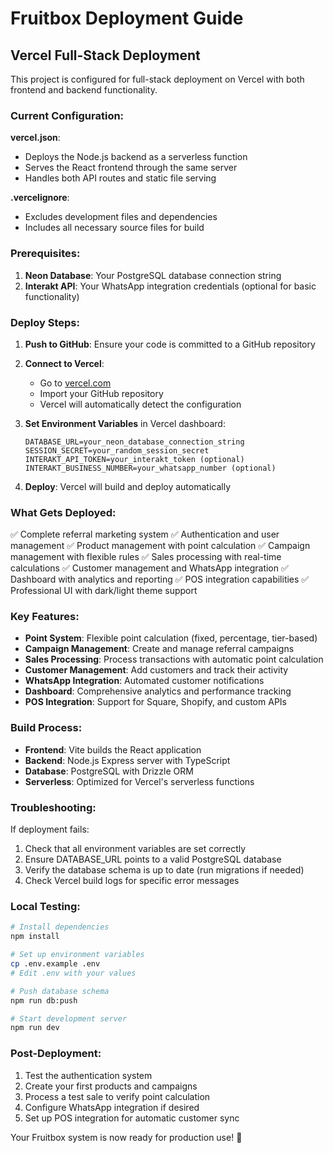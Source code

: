 # Fruitbox Deployment Guide

## Vercel Full-Stack Deployment

This project is configured for full-stack deployment on Vercel with both frontend and backend functionality.

### Current Configuration:

**vercel.json**:
- Deploys the Node.js backend as a serverless function
- Serves the React frontend through the same server
- Handles both API routes and static file serving

**.vercelignore**:
- Excludes development files and dependencies
- Includes all necessary source files for build

### Prerequisites:

1. **Neon Database**: Your PostgreSQL database connection string
2. **Interakt API**: Your WhatsApp integration credentials (optional for basic functionality)

### Deploy Steps:

1. **Push to GitHub**: Ensure your code is committed to a GitHub repository

2. **Connect to Vercel**:
   - Go to [vercel.com](https://vercel.com)
   - Import your GitHub repository
   - Vercel will automatically detect the configuration

3. **Set Environment Variables** in Vercel dashboard:
   ```
   DATABASE_URL=your_neon_database_connection_string
   SESSION_SECRET=your_random_session_secret
   INTERAKT_API_TOKEN=your_interakt_token (optional)
   INTERAKT_BUSINESS_NUMBER=your_whatsapp_number (optional)
   ```

4. **Deploy**: Vercel will build and deploy automatically

### What Gets Deployed:

✅ Complete referral marketing system
✅ Authentication and user management
✅ Product management with point calculation
✅ Campaign management with flexible rules
✅ Sales processing with real-time calculations
✅ Customer management and WhatsApp integration
✅ Dashboard with analytics and reporting
✅ POS integration capabilities
✅ Professional UI with dark/light theme support

### Key Features:

- **Point System**: Flexible point calculation (fixed, percentage, tier-based)
- **Campaign Management**: Create and manage referral campaigns
- **Sales Processing**: Process transactions with automatic point calculation
- **Customer Management**: Add customers and track their activity
- **WhatsApp Integration**: Automated customer notifications
- **Dashboard**: Comprehensive analytics and performance tracking
- **POS Integration**: Support for Square, Shopify, and custom APIs

### Build Process:

- **Frontend**: Vite builds the React application
- **Backend**: Node.js Express server with TypeScript
- **Database**: PostgreSQL with Drizzle ORM
- **Serverless**: Optimized for Vercel's serverless functions

### Troubleshooting:

If deployment fails:
1. Check that all environment variables are set correctly
2. Ensure DATABASE_URL points to a valid PostgreSQL database
3. Verify the database schema is up to date (run migrations if needed)
4. Check Vercel build logs for specific error messages

### Local Testing:

```bash
# Install dependencies
npm install

# Set up environment variables
cp .env.example .env
# Edit .env with your values

# Push database schema
npm run db:push

# Start development server
npm run dev
```

### Post-Deployment:

1. Test the authentication system
2. Create your first products and campaigns
3. Process a test sale to verify point calculation
4. Configure WhatsApp integration if desired
5. Set up POS integration for automatic customer sync

Your Fruitbox system is now ready for production use! 🎉